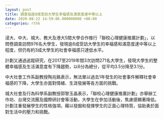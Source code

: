 ```yaml
---
layout: post
title: 調查指逾8成受訪大學生幸福感及滿意度達中等以上
date: 2020-08-22 14:59:06.000000000 +08:00
categories: rthk
---
```


浸大、中大、城大、教大及港大5間大學合作推行「聯校心理健康推廣計劃」，以問卷調查訪問976名大學生，發現逾8成受訪大學生的幸福感和滿意度達中等以上程度，但仍有約3成大學生的社會幸福感只達低水平。

計劃又通過追蹤研究，在2017至2019年間3次訪問271名大學生，發現大學生的整體幸福感及生活滿意度有下降趨勢，以6分為總分，從平均3.5分降至3.1分。

中大社會工作系副教授陶兆銘表示，無法單以過去1年發生的社會事件解釋社會幸福感的下降，大學生亦面對情緒、生涯發展等各方面的挑戰。

城大社會及行為科學系副教授郭黎玉晶表示，「聯校心理健康推廣計劃」亦舉辦工作坊、台灣交流團及國際研討會等活動，大學生在參加活動後，焦慮感顯著降低。計劃注重發展學生的性格強項，藉以發掘和發揮學生的正面心理特質，協助勇於面對生活中的壓力和挑戰。

